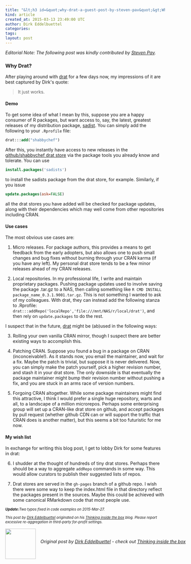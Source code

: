 ```yaml
---
title: "&lt;h3 id=&quot;why-drat-a-guest-post-by-steven-pav&quot;&gt;Why Drat? A Guest Post by Steven Pav&lt;/h3&gt;"
kind: article
created_at: 2015-03-13 23:49:00 UTC
author: Dirk Eddelbuettel
categories: 
tags: 
layout: post
---
```

<p><em>Editorial Note: The following post was kindly contributed by <a href="https://twitter.com/shabbychef">Steven Pav</a>.</em></p>
<h3 id="why-drat">Why Drat?</h3>
<p>After playing around with <a href="http://dirk.eddelbuettel.com/code/drat.html">drat</a> for a few days now, my impressions of it are best captured by Dirk's quote:</p>
<blockquote>
<p>It just works.</p>
</blockquote>
<h4 id="demo">Demo</h4>
<p>To get some idea of what I mean by this, suppose you are a happy consumer of R packages, but want access to, say, the latest, greatest releases of my distribution package, <a href="https://github.com/shabbychef/sadists">sadist</a>. You can simply add the following to your <code>.Rprofile</code> file:</p>
<pre class="sourceCode r"><code class="sourceCode r">drat:::<span class="kw">add</span>(<span class="st">&quot;shabbychef&quot;</span>)</code></pre>
<p>After this, you instantly have access to new releases in the <a href="https://github.com/shabbychef/drat/tree/gh-pages">github/shabbychef drat store</a> via the package tools you already know and tolerate. You can use</p>
<pre class="sourceCode r"><code class="sourceCode r"><span class="kw">install.packages</span>(<span class="st">&#39;sadists&#39;</span>)</code></pre>
<p>to install the sadists package from the drat store, for example. Similarly, if you issue</p>
<pre class="sourceCode r"><code class="sourceCode r"><span class="kw">update.packages</span>(<span class="dt">ask=</span><span class="ot">FALSE</span>)</code></pre>
<p>all the drat stores you have added will be checked for package updates, along with their dependencies which may well come from other repositories including CRAN.</p>
<h4 id="use-cases">Use cases</h4>
<p>The most obvious use cases are:</p>
<ol style="list-style-type: decimal">
<li><p>Micro releases. For package authors, this provides a means to get feedback from the early adopters, but also allows one to push small changes and bug fixes without burning through your CRAN karma (if you have any left). My personal drat store tends to be a few minor releases ahead of my CRAN releases.</p></li>
<li><p>Local repositories. In my professional life, I write and maintain proprietary packages. Pushing package updates used to involve saving the package .tar.gz to a NAS, then calling something like <code>R CMD INSTALL package_name_0.3.1.9001.tar.gz</code>. This is not something I wanted to ask of my colleagues. With drat, they can instead add the following stanza to .Rprofile: <code>drat:::addRepo('localRepo','file:///mnt/NAS/r/local/drat')</code>, and then rely on <code>update.packages</code> to do the rest.</p></li>
</ol>
<p>I suspect that in the future, <a href="http://dirk.eddelbuettel.com/code/drat.html">drat</a> might be (ab)used in the following ways:</p>
<ol start="3" style="list-style-type: decimal">
<li><p>Rolling your own vanilla CRAN mirror, though I suspect there are better existing ways to accomplish this.</p></li>
<li><p>Patching CRAN. Suppose you found a bug in a package on CRAN (inconceivable!). As it stands now, you email the maintainer, and wait for a fix. Maybe the patch is trivial, but suppose it is never delivered. Now, you can simply make the patch yourself, pick a higher revision number, and stash it in your drat store. The only downside is that eventually the package maintainer might bump their revision number without pushing a fix, and you are stuck in an arms race of version numbers.</p></li>
<li><p>Forgoing CRAN altogether. While some package maintainers might find this attractive, I think I would prefer a single huge repository, warts and all, to a landscape of a million microrepos. Perhaps some enterprising group will set up a CRAN-like drat store on github, and accept packages by pull request (whether github CDN can or will support the traffic that CRAN does is another matter), but this seems a bit too futuristic for me now.</p></li>
</ol>
<h4 id="my-wish-list">My wish list</h4>
<p>In exchange for writing this blog post, I get to lobby Dirk for some features in drat:</p>
<ol start="6" style="list-style-type: decimal">
<li><p>I shudder at the thought of hundreds of tiny drat stores. Perhaps there should be a way to aggregate <code>addRepo</code> commands in some way. This would allow curators to publish their suggested lists of repos.</p></li>
<li><p>Drat stores are served in the <code>gh-pages</code> branch of a github repo. I wish there were some way to keep the index.html file in that directory reflect the packages present in the sources. Maybe this could be achieved with some canonical RMarkdown code that most people use.</p></li>
</ol>
<p style="font-size:80%; font-style:italic;">
<strong>Update:</strong>Two typos fixed in code examples on 2015-Mar-27.
</p>

<p style="font-size:80%; font-style:italic;">
This post by <a href="http://dirk.eddelbuettel.com">Dirk Eddelbuettel</a> originated on his <a href="http://dirk.eddelbuettel.com/blog/">Thinking inside the box</a> blog. Please report excessive re-aggregation in third-party for-profit settings.
<p><div class="author">
  <img src="" style="width: 96px; height: 96;">
  <span style="position: absolute; padding: 32px 15px;">
    <i>Original post by <a href="http://twitter.com/">Dirk Eddelbuettel</a> - check out <a href="http://dirk.eddelbuettel.com/blog">Thinking inside the box   </a></i>
  </span>
</div>

